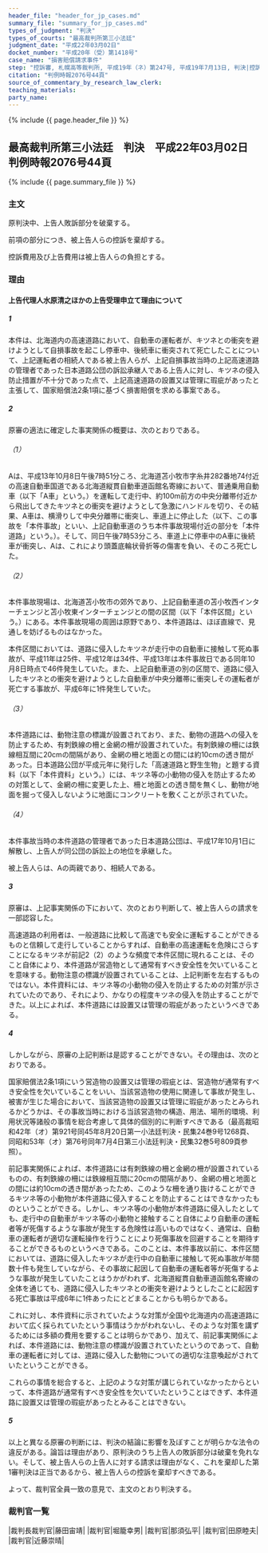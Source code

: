```yaml
---
header_file: "header_for_jp_cases.md"
summary_file: "summary_for_jp_cases.md"
types_of_judgment: "判決"
types_of_courts: "最高裁判所第三小法廷"
judgment_date: "平成22年03月02日"
docket_number: "平成20年（受）第1418号"
case_name: "損害賠償請求事件"
step: "控訴審, 札幌高等裁判所, 平成19年（ネ）第247号, 平成19年7月13日, 判決|控訴審, 札幌高等裁判所, 平成19年（ネ）第247号, 平成20年4月18日, 判決|上告審, 最高裁判所第三小法廷, 平成20年（受）第1419号, 平成22年1月26日, 判決"
citation: "判例時報2076号44頁"
source_of_commentary_by_research_law_clerk:
teaching_materials:
party_name:
---
```


{% include {{ page.header_file }}  %}

## 最高裁判所第三小法廷　判決　平成22年03月02日　判例時報2076号44頁

{% include {{ page.summary_file }}  %}




### 主文



原判決中、上告人敗訴部分を破棄する。

前項の部分につき、被上告人らの控訴を棄却する。

控訴費用及び上告費用は被上告人らの負担とする。





### 理由



#### 上告代理人水原清之ほかの上告受理申立て理由について

##### 1

本件は、北海道内の高速道路において、自動車の運転者が、キツネとの衝突を避けようとして自損事故を起こし停車中、後続車に衝突されて死亡したことについて、上記運転者の相続人である被上告人らが、上記自損事故当時の上記高速道路の管理者であった日本道路公団の訴訟承継人である上告人に対し、キツネの侵入防止措置が不十分であった点で、上記高速道路の設置又は管理に瑕疵があったと主張して、国家賠償法2条1項に基づく損害賠償を求める事案である。

##### 2

原審の適法に確定した事実関係の概要は、次のとおりである。

###### （1）

Aは、平成13年10月8日午後7時51分ころ、北海道苫小牧市字糸井282番地74付近の高速自動車国道である北海道縦貫自動車道函館名寄線において、普通乗用自動車（以下「A車」という。）を運転して走行中、約100m前方の中央分離帯付近から飛出してきたキツネとの衝突を避けようとして急激にハンドルを切り、その結果、A車は、横滑りして中央分離帯に衝突し、車道上に停止した（以下、この事故を「本件事故」といい、上記自動車道のうち本件事故現場付近の部分を「本件道路」という。）。そして、同日午後7時53分ころ、車道上に停車中のA車に後続車が衝突し、Aは、これにより頭蓋底輪状骨折等の傷害を負い、そのころ死亡した。

###### （2）

本件事故現場は、北海道苫小牧市の郊外であり、上記自動車道の苫小牧西インターチェンジと苫小牧東インターチェンジとの間の区間（以下「本件区間」という。）にある。本件事故現場の周囲は原野であり、本件道路は、ほぼ直線で、見通しを妨げるものはなかった。

本件区間においては、道路に侵入したキツネが走行中の自動車に接触して死ぬ事故が、平成11年は25件、平成12年は34件、平成13年は本件事故日である同年10月8日時点で46件発生していた。また、上記自動車道の別の区間で、道路に侵入したキツネとの衝突を避けようとした自動車が中央分離帯に衝突しその運転者が死亡する事故が、平成6年に1件発生していた。

###### （3）

本件道路には、動物注意の標識が設置されており、また、動物の道路への侵入を防止するため、有刺鉄線の柵と金網の柵が設置されていた。有刺鉄線の柵には鉄線相互間に20cmの間隔があり、金網の柵と地面との間には約10cmの透き間があった。日本道路公団が平成元年に発行した「高速道路と野生生物」と題する資料（以下「本件資料」という。）には、キツネ等の小動物の侵入を防止するための対策として、金網の柵に変更した上、柵と地面との透き間を無くし、動物が地面を掘って侵入しないように地面にコンクリートを敷くことが示されていた。

###### （4）

本件事故当時の本件道路の管理者であった日本道路公団は、平成17年10月1日に解散し、上告人が同公団の訴訟上の地位を承継した。

被上告人らは、Aの両親であり、相続人である。

##### 3

原審は、上記事実関係の下において、次のとおり判断して、被上告人らの請求を一部認容した。

高速道路の利用者は、一般道路に比較して高速でも安全に運転することができるものと信頼して走行していることからすれば、自動車の高速運転を危険にさらすことになるキツネが前記2（2）のような頻度で本件区間に現れることは、そのこと自体により、本件道路が営造物として通常有すべき安全性を欠いていることを意味する。動物注意の標識が設置されていることは、上記判断を左右するものではない。本件資料には、キツネ等の小動物の侵入を防止するための対策が示されていたのであり、それにより、かなりの程度キツネの侵入を防止することができた。以上によれば、本件道路には設置又は管理の瑕疵があったというべきである。

##### 4

しかしながら、原審の上記判断は是認することができない。その理由は、次のとおりである。

国家賠償法2条1項にいう営造物の設置又は管理の瑕疵とは、営造物が通常有すべき安全性を欠いていることをいい、当該営造物の使用に関連して事故が発生し、被害が生じた場合において、当該営造物の設置又は管理に瑕疵があったとみられるかどうかは、その事故当時における当該営造物の構造、用法、場所的環境、利用状況等諸般の事情を総合考慮して具体的個別的に判断すべきである（最高裁昭和42年（オ）第921号同45年8月20日第一小法廷判決・民集24巻9号1268頁、同昭和53年（オ）第76号同年7月4日第三小法廷判決・民集32巻5号809頁参照）。

前記事実関係によれば、本件道路には有刺鉄線の柵と金網の柵が設置されているものの、有刺鉄線の柵には鉄線相互間に20cmの間隔があり、金網の柵と地面との間には約10cmの透き間があったため、このような柵を通り抜けることができるキツネ等の小動物が本件道路に侵入することを防止することはできなかったものということができる。しかし、キツネ等の小動物が本件道路に侵入したとしても、走行中の自動車がキツネ等の小動物と接触すること自体により自動車の運転者等が死傷するような事故が発生する危険性は高いものではなく、通常は、自動車の運転者が適切な運転操作を行うことにより死傷事故を回避することを期待することができるものというべきである。このことは、本件事故以前に、本件区間においては、道路に侵入したキツネが走行中の自動車に接触して死ぬ事故が年間数十件も発生していながら、その事故に起因して自動車の運転者等が死傷するような事故が発生していたことはうかがわれず、北海道縦貫自動車道函館名寄線の全体を通じても、道路に侵入したキツネとの衝突を避けようとしたことに起因する死亡事故は平成6年に1件あったにとどまることからも明らかである。

これに対し、本件資料に示されていたような対策が全国や北海道内の高速道路において広く採られていたという事情はうかがわれないし、そのような対策を講ずるためには多額の費用を要することは明らかであり、加えて、前記事実関係によれば、本件道路には、動物注意の標識が設置されていたというのであって、自動車の運転者に対しては、道路に侵入した動物についての適切な注意喚起がされていたということができる。

これらの事情を総合すると、上記のような対策が講じられていなかったからといって、本件道路が通常有すべき安全性を欠いていたということはできず、本件道路に設置又は管理の瑕疵があったとみることはできない。

##### 5

以上と異なる原審の判断には、判決の結論に影響を及ぼすことが明らかな法令の違反がある。論旨は理由があり、原判決のうち上告人の敗訴部分は破棄を免れない。そして、被上告人らの上告人に対する請求は理由がなく、これを棄却した第1審判決は正当であるから、被上告人らの控訴を棄却すべきである。

よって、裁判官全員一致の意見で、主文のとおり判決する。

### 裁判官一覧

|裁判長裁判官|藤田宙靖|
|裁判官|堀籠幸男|
|裁判官|那須弘平|
|裁判官|田原睦夫|
|裁判官|近藤崇晴|



